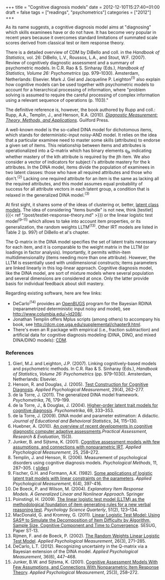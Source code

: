 +++
title = "Cognitive diagnosis models"
date = 2012-12-10T15:27:40+01:00
draft = false
tags = ["readings", "psychometrics"]
categories = ["2012"]
+++

As its name suggests, a cognitive diagnosis model aims at "diagnosing" which skills examinees have or do not have. It has become very popular in recent years because it overcomes standard limitations of summated scale scores derived from classical test or item response theory.

There is a detailed overview of CDM by DiBello and coll. in the *Handbook of Statistics*, vol. 26:
DiBello, L.V., Roussos, L.A., and Stout, W.F. (2007). Review of cognitively diagnostic assessment and a summary of psychometric models. In C.R. Rao & S. Sinharay (Eds.), *Handbook of Statistics, Volume 26: Psychometrics* (pp. 979–1030). Amsterdam, Netherlands: Elsevier.
Mark J. Giel and Jacqueline P. Leighton<sup>(1)</sup> also explain how cognitive models can be used together with psychometric models to account for a hierarchical processing of information, where "problem solving is assumed to require the careful processing of complex information using a relevant sequence of operations (p. 1103)." 

The definitive reference is, however, the book authored by Rupp and coll.: Rupp, A.A., Templin, J., and Henson, R.A. (2010). [*Diagnostic Measurement: Theory, Methods, and Applications*](http://dcm.coe.uga.edu). Guilford Press. 

A well-known model is the so-called DINA model for dichotomous items, which stands for deterministic-input noisy-AND model. It relies on the idea that a particular examinee need to master some skills (attributes) to endorse a given set of items. This relationship between items and attributes is operationalized into a Q-matrix which has binary elements q<sub>jk</sub> indicating whether mastery of the kth attribute is required by the jth item. We also consider a vector of indicators for subject i's attribute mastery for the k attributes. In the DINA model, items divide the population of examinees in two latent classes: those who have all required attributes and those who don't.<sup>(2)</sup> Lacking one required attribute for an item is the same as lacking all the required attributes, and this model assumes equal probability of success for all attribute vectors in each latent group, a condition that is relaxed in the generalized DINA model.<sup>(3)</sup>

At first sight, it shares some of the ideas of clustering or, better, <i class="fa fa-file-pdf-o fa-1x"></i> [latent class models](http://www.iea.nl/fileadmin/user_upload/IRC/IRC_2008/Papers/IRC2008_Chiu_Seo_etal.pdf). The idea of considering "items bundle" is not new, think [testlet]({{< ref "/post/testlet-response-theory.md" >}}) or the linear logistic test model<sup>(9–11)</sup> which allows to take into account item properties, or its generalization, the random weights LLTM<sup>(13)</sup>. Other IRT models are listed in Table 2 (p. 997) of DiBello et al's chapter.

The Q-matrix in the DINA model specifies the set of latent traits necessary for each item, and it is comparable to the weight matrix in the LLTM (or loadings in factor analysis). Importantly, it permits within-item multidimensionality (items needing more than one attribute). However, the LLTM is essentially used with unidimensional constructs; items parameters are linked linearly in this log-linear approach. Cognitive diagnosis model, like the DINA model, are sort of mixture models where several population and several dimensions are considered at once. Only the latter provide basis for individual feedback about skill mastery.

Regarding existing software, here are few links:

- DeCarlo<sup>(14)</sup> provides an [OpenBUGS](http://www.openbugs.info/w/) program for the Bayesian RDINA (reparametrized deterministic input noisy and model), see <http://www.columbia.edu/~ld208/>.
- Jonathan Templin offers Mplus scripts (among others) to accompany his book, see <http://dcm.coe.uga.edu/supplemental/chapter9.html>.
- There's even an R package with empirical (i.e., fraction subtraction) and artificial data for cognitive diagnosis modeling (DINA, DINO, and mixed DINA/DINO models): [CDM](http://http://cran.r-project.org/web/packages/CDM).

### References

1. Gierl, M.J. and Leighton, J.P. (2007). Linking cognitively-based models and psychometric methods. In C.R. Rao & S. Sinharay (Eds.), *Handbook of Statistics, Volume 26: Psychometrics* (pp. 979–1030). Amsterdam, Netherlands: Elsevier.
2. Henson, R. and Douglas, J. (2005). [Test Construction for Cognitive Diagnosis](http://bit.ly/122gGb5). *Applied Psychological Measurement*, 29(4), 262–277.
3. de la Torre, J. (2011). The generalized DINA model framework. *Psychometrika*, 76, 179–199.
4. de la Torre, J., & Douglas, J. (2004). <i class="fa fa-file-pdf-o fa-1x"></i> [Higher-order latent trait models
for cognitive diagnosis](http://aliquote.org/pub/delatorre2004.pdf). *Psychometrika*,
69, 333–353. 
5. de la Torre, J. (2009). DINA model and parameter estimation: A didactic. *Journal of Educational and Behavioral Statistics*, 34, 115–130.
6. Huebner, A. (2010). <i class="fa fa-file-pdf-o fa-1x"></i> [An overview of recent developments in cognitive diagnostic computer adaptive assessments](http://pareonline.net/pdf/v15n3.pdf).*Practical Assessment, Research & Evaluation*, 15(3).
7. Junker, B. and Sijtsma, K. (2001). <i class="fa fa-file-pdf-o fa-1x"></i> [Cognitive assessment models with few assumptions, and connections with nonparametric IRT](http://www.stat.cmu.edu/~brian/apm/np-cog4.pdf). *Applied Psychological Measurement*, 25, 258–272.
8. Templin, J. and Henson, R. (2006). Measurement of psychological disorders using cognitive diagnosis models. *Psychological Methods*, 11, 287–305. (<i class="fa fa-file-pdf-o fa-1x"></i> [slides](http://jtemplin.coe.uga.edu/files/presentations/jtemplin_ku2005.pdf))
9. Fischer, G.H. and Formann, A.K. (1982). [Some applications of logistic latent trait models with linear constraints on the parameters](http://bit.ly/U79zrk). *Applied Psychological Measurement*, 6(4), 397-416.
10. De Boeck, P. and Wilson, M. (2004). *Explanatory Item Response Models. A Generalized Linear and Nonlinear Approach*. Springer
11. Poinstingl, H. (2009). [The linear logistic test model (LLTM) as the methodological foundation of item generating rules for a new verbal reasoning test](http://bit.ly/U77njF). *Psychology Science Quarterly*, 51(2), 123–134.
12. MacDonald, G. and Kromrey, G. (2011). [Linear Logistic Test Model: Using SAS® to Simulate the Decomposition of Item Difficulty by Algorithm, Sample Size, Cognitive Component and Time to Convergence](http://bit.ly/UOiul0). SESUG, Paper ST-13.
13. Rijmen, F. and de Boeck, P. (2002). [The Random Weights Linear Logistic Test Model](http://bit.ly/U7c50V). *Applied Psychological Measurement*, 26(3), 271–285.
14. DeCarlo, L.T. (2012). Recognizing uncertainty in the Q-matrix via a Bayesian extension of the DINA model. *Applied Psychological Measurement*, 36(6), 447–468.
15. Junker, B.W. and Sijtsma, K. (2001). [Cognitive Assessment Models With Few Assumptions, and Connections With Nonparametric Item Response Theory](http://bit.ly/VKu7Md). *Applied Psychological Measurement*, 25(3), 258–272.
